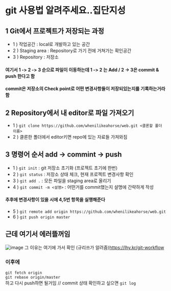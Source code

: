 # git 사용법 알려주세요..집단지성 

## 1 Git에서 프로젝트가 저장되는 과정
- 1 ) 작업공간 : local로 개발하고 있는 공간
- 2 ) Staging area : Repository로 가기 전에 거쳐가는 확인공간
- 3 ) Repository : 저장소
#### 여기서 1 -> 2 -> 3 순으로 파일이 이동하는데 1 -> 2 는 Add / 2 -> 3은 commit & push 한다고 함
#### commit은 저장소의 Check point로 어떤 변경사항들이 저장되있는지를 기록하는거라함

## 2 Repository에서 내 editor로 파일 가져오기
- 1 ) `git clone https://github.com/whenilikeahorse/web.git <클론할 폴더 이름>`
- 2 ) 클론한 폴더에서 editor키면 repo에 있는 자료들 가져와짐

## 3 명령어 순서 add -> commint -> push
- 1 ) `git init` : git 저장소 초기화 (프로젝트 초기에 한번)
- 2 ) `git status` : 저장소 상태 체크, 현재 프로젝트 변경사항 확인
- 3 ) `git add .` : 모든 파일을 staging area로 올리기
- 4 ) `git commit -m <설명>` : 어떤거를 commit했는지 설명에 간략하게 작성
#### 추후에 변경사항이 있을 시에 4,5번 항목을 실행해준다
- 5 ) `git remote add origin https://github.com/whenilikeahorse/web.git`
- 6 ) `git push origin master`

## 근데 여기서 에러뜰꺼임
![image](file:///C:/Users/%EA%B4%91%EC%9D%BC/Desktop/%EC%BA%A1%EC%B2%98.JPG)
그 이유는 여기에 가서 확인 (규리쓰가 알려줌)https://lhy.kr/git-workflow<br/>

### 이후에
`git fetch origin`<br/>
`git rebase origin/master`<br/>
하고 다시 push하면 될거임 // commit 상태 확인하고 싶으면 `git log`
